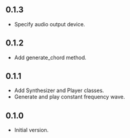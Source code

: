 ## 0.1.3

- Specify audio output device.

## 0.1.2

- Add generate_chord method.

## 0.1.1

- Add Synthesizer and Player classes.
- Generate and play constant frequency wave.

## 0.1.0

- Initial version.
